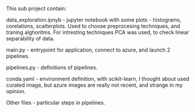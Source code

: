 This sub project contain:

data_exploration.ipnyb - jupyter notebook with some plots - histograms, corelations, scatterplots. Used to choose preprocesing techniques, and traning alghoritms.
For intresting techniques PCA was used, to check linear separability of data.

main.py - entrypoint for application, connect to azure, and launch 2 pipelines.

pipelines.py - definitions of pipelines.

conda.yaml - environment definition, with scikit-learn, I thought about used curated image, but azure images are really not recent, and strange in my opinion.

Other files - particular steps in pipelines.